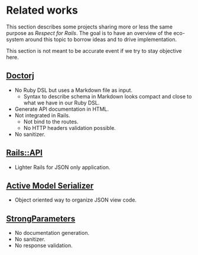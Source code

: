 # Related works

This section describes some projects sharing more or less the same purpose as
_Respect for Rails_. The goal is to have an overview of the eco-system around this
topic to borrow ideas and to drive implementation.

This section is not meant to be accurate event if we try to stay objective here.

## [Doctorj](https://github.com/coopernurse/doctorj)

* No Ruby DSL but uses a Markdown file as input.
  * Syntax to describe schema in Markdown looks compact and close to what we have
    in our Ruby DSL.
* Generate API documentation in HTML.
* Not integrated in Rails.
  * Not bind to the routes.
  * No HTTP headers validation possible.
* No sanitizer.

## [Rails::API](https://github.com/rails-api/rails-api)

* Lighter Rails for JSON only application.

## [Active Model Serializer](https://github.com/rails-api/active_model_serializers)

* Object oriented way to organize JSON view code.

## [StrongParameters](https://github.com/rails/strong_parameters)

* No documentation generation.
* No sanitizer.
* No response validation.
